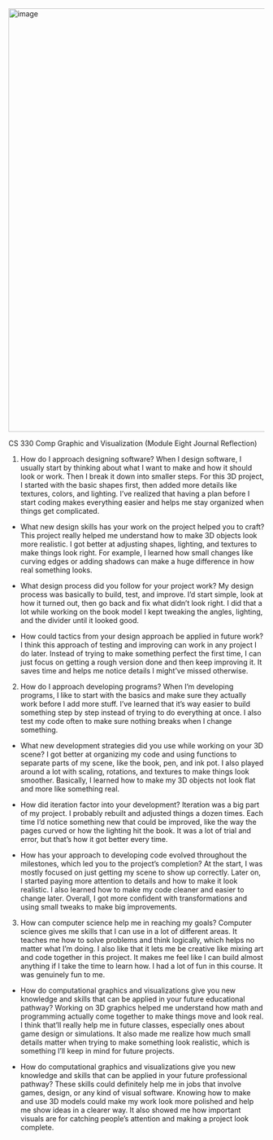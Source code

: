 <img width="1002" height="832" alt="image" src="https://github.com/user-attachments/assets/cb193555-6c5b-44be-aef3-d788ecb74ba2" />

CS 330 Comp Graphic and Visualization (Module Eight Journal Reflection)

1. How do I approach designing software?
When I design software, I usually start by thinking about what I want to make and how it should look or work. Then I break it down into smaller steps. For this 3D project, I started with the basic shapes first, then added more details like textures, colors, and lighting. I’ve realized that having a plan before I start coding makes everything easier and helps me stay organized when things get complicated.

- What new design skills has your work on the project helped you to craft?
This project really helped me understand how to make 3D objects look more realistic. I got better at adjusting shapes, lighting, and textures to make things look right. For example, I learned how small changes like curving edges or adding shadows can make a huge difference in how real something looks.

- What design process did you follow for your project work?
My design process was basically to build, test, and improve. I’d start simple, look at how it turned out, then go back and fix what didn’t look right. I did that a lot while working on the book model I kept tweaking the angles, lighting, and the divider until it looked good.

- How could tactics from your design approach be applied in future work?
I think this approach of testing and improving can work in any project I do later. Instead of trying to make something perfect the first time, I can just focus on getting a rough version done and then keep improving it. It saves time and helps me notice details I might’ve missed otherwise.

2. How do I approach developing programs?
When I’m developing programs, I like to start with the basics and make sure they actually work before I add more stuff. I’ve learned that it’s way easier to build something step by step instead of trying to do everything at once. I also test my code often to make sure nothing breaks when I change something.

- What new development strategies did you use while working on your 3D scene?
I got better at organizing my code and using functions to separate parts of my scene, like the book, pen, and ink pot. I also played around a lot with scaling, rotations, and textures to make things look smoother. Basically, I learned how to make my 3D objects not look flat and more like something real.

- How did iteration factor into your development?
Iteration was a big part of my project. I probably rebuilt and adjusted things a dozen times. Each time I’d notice something new that could be improved, like the way the pages curved or how the lighting hit the book. It was a lot of trial and error, but that’s how it got better every time.

- How has your approach to developing code evolved throughout the milestones, which led you to the project’s completion?
At the start, I was mostly focused on just getting my scene to show up correctly. Later on, I started paying more attention to details and how to make it look realistic. I also learned how to make my code cleaner and easier to change later. Overall, I got more confident with transformations and using small tweaks to make big improvements.

3. How can computer science help me in reaching my goals?
Computer science gives me skills that I can use in a lot of different areas. It teaches me how to solve problems and think logically, which helps no matter what I’m doing. I also like that it lets me be creative like mixing art and code together in this project. It makes me feel like I can build almost anything if I take the time to learn how. I had a lot of fun in this course. It was genuinely fun to me.

- How do computational graphics and visualizations give you new knowledge and skills that can be applied in your future educational pathway?
Working on 3D graphics helped me understand how math and programming actually come together to make things move and look real. I think that’ll really help me in future classes, especially ones about game design or simulations. It also made me realize how much small details matter when trying to make something look realistic, which is something I’ll keep in mind for future projects.

- How do computational graphics and visualizations give you new knowledge and skills that can be applied in your future professional pathway?
These skills could definitely help me in jobs that involve games, design, or any kind of visual software. Knowing how to make and use 3D models could make my work look more polished and help me show ideas in a clearer way. It also showed me how important visuals are for catching people’s attention and making a project look complete.
